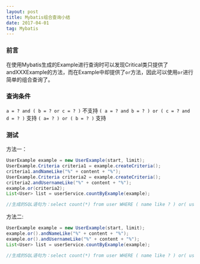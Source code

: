 ```yaml
---
layout: post
title: Mybatis组合查询小结
date: 2017-04-01
tag: Mybatis
---
```


### 前言

在使用Mybatis生成的Example进行查询时可以发现Critical类只提供了andXXXExample的方法，而在Example中却提供了`or`方法，因此可以使用`or`进行简单的组合查询了。

### 查询条件

`a = ? and ( b = ? or c = ? )` 不支持
`( a = ? and b = ? ) or ( c = ? and d = ? )` 支持
`( a= ? ) or ( b = ? )` 支持

### 测试

方法一：

```java
UserExample example = new UserExample(start, limit);
UserExample.Criteria criteria1 = example.createCriteria();
criteria1.andNameLike("%" + content + "%");
UserExample.Criteria criteria2 = example.createCriteria();
criteria2.andUsernameLike("%" + content + "%");
example.or(criteria2);
List<User> list = userService.countByExample(example);

//生成的SQL语句为：select count(*) from user WHERE ( name like ? ) or( username like ? )
```

方法二:

```java
UserExample example = new UserExample(start, limit);
example.or().andNameLike("%" + content + "%");
example.or().andUsernameLike("%" + content + "%");
List<User> list = userService.countByExample(example);

//生成的SQL语句为：select count(*) from user WHERE ( name like ? ) or( username like ? )
```